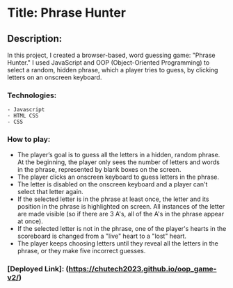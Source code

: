 # Title: Phrase Hunter

## Description:

In this project, I created a browser-based, word guessing game: "Phrase Hunter." I used JavaScript and OOP (Object-Oriented Programming) to select a random, hidden phrase, which a player tries to guess, by clicking letters on an onscreen keyboard.

### Technologies:

    - Javascript
    - HTML CSS
    - CSS

### How to play:

- The player’s goal is to guess all the letters in a hidden, random phrase. At the beginning, the player only sees the number of letters and words in the phrase, represented by blank boxes on the screen.
- The player clicks an onscreen keyboard to guess letters in the phrase.
- The letter is disabled on the onscreen keyboard and a player can't select that letter again.
- If the selected letter is in the phrase at least once, the letter and its position in the phrase is highlighted on screen. All instances of the letter are made visible (so if there are 3 A's, all of the A's in the phrase appear at once).
- If the selected letter is not in the phrase, one of the player's hearts in the scoreboard is changed from a "live" heart to a "lost" heart.
- The player keeps choosing letters until they reveal all the letters in the phrase, or they make five incorrect guesses.

### [Deployed Link]: (https://chutech2023.github.io/oop_game-v2/)
